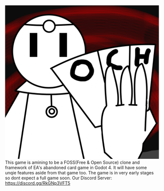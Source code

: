 ![Logo](o-ch_logo.png)
This game is amining to be a FOSS(Free & Open Source) clone and framework of EA's abandoned card game in Godot 4. It will have some unqie features aside from that game too. The game is in very early stages so dont expect a full game soon.
Our Discord Server: https://discord.gg/RkGNp3VFT5
